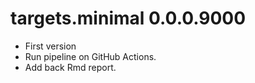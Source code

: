 # targets.minimal 0.0.0.9000

* First version
* Run pipeline on GitHub Actions.
* Add back Rmd report.
